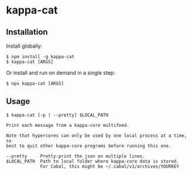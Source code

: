 # kappa-cat

## Installation

Install globally:

```
$ npm install -g kappa-cat
$ kappa-cat [ARGS]
```

Or install and run on demand in a single step:

```
$ npx kappa-cat [ARGS]
```

## Usage

```
$ kappa-cat [-p | --pretty] $LOCAL_PATH

Print each message from a kappa-core multifeed.

Note that hypercores can only be used by one local process at a time, so
best to quit other kappa-core programs before running this one.

--pretty     Pretty-print the json on multiple lines.
$LOCAL_PATH  Path to local folder where kappa-core data is stored.
             For Cabal, this might be ~/.cabal/v1/archives/YOURKEY
```
